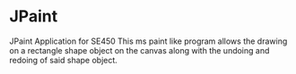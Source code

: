# JPaint
JPaint Application for SE450
This ms paint like program allows the drawing on a rectangle shape object on the canvas along with the undoing and redoing of said shape object.
